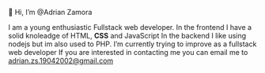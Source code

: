 👋 Hi, I’m @Adrian Zamora 

I am a young enthusiastic Fullstack web developer.
In the frontend I have a solid knoleadge of HTML, <strong>CSS</strong> and JavaScript
In the backend I like using nodejs but im also used to PHP.
I’m currently trying to improve as a fullstack web developer 
If you are interested in contacting me you can email me to adrian.zs.19042002@gmail.com
 

<!---
AdrianZamoraSanchez/AdrianZamoraSanchez is a ✨ special ✨ repository because its `README.md` (this file) appears on your GitHub profile.
You can click the Preview link to take a look at your changes.
--->

